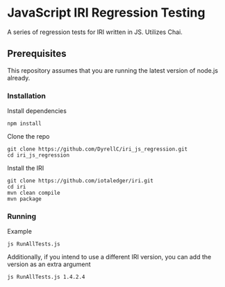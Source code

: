 # JavaScript IRI Regression Testing
A series of regression tests for IRI written in JS. Utilizes Chai.

## Prerequisites
This repository assumes that you are running the latest version of node.js already.

### Installation 
Install dependencies
```
npm install 
```
Clone the repo
```
git clone https://github.com/DyrellC/iri_js_regression.git
cd iri_js_regression
```
Install the IRI 
```
git clone https://github.com/iotaledger/iri.git
cd iri
mvn clean compile 
mvn package
```


### Running


Example 
 ```
 js RunAllTests.js
 ```
 Additionally, if you intend to use a different IRI version, you can add the version as an extra argument
 ```
 js RunAllTests.js 1.4.2.4
```
